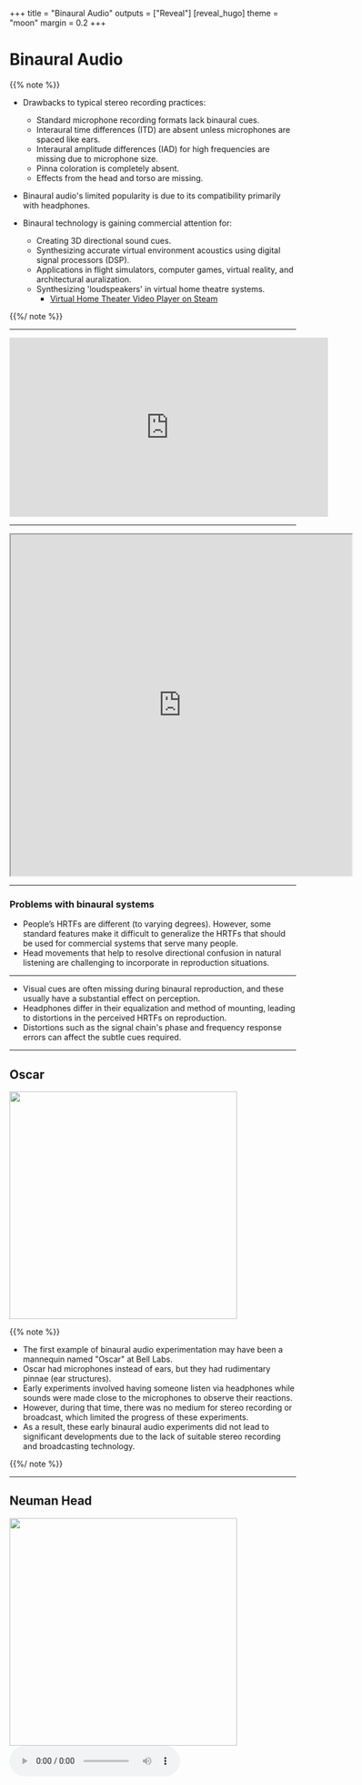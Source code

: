 +++
title = "Binaural Audio"
outputs = ["Reveal"]
[reveal_hugo]
theme = "moon"
margin = 0.2
+++

# Binaural Audio

{{% note %}}
- Drawbacks to typical stereo recording practices:
  - Standard microphone recording formats lack binaural cues.
  - Interaural time differences (ITD) are absent unless microphones are spaced like ears.
  - Interaural amplitude differences (IAD) for high frequencies are missing due to microphone size.
  - Pinna coloration is completely absent.
  - Effects from the head and torso are missing.

- Binaural audio's limited popularity is due to its compatibility primarily with headphones.

- Binaural technology is gaining commercial attention for:
  - Creating 3D directional sound cues.
  - Synthesizing accurate virtual environment acoustics using digital signal processors (DSP).
  - Applications in flight simulators, computer games, virtual reality, and architectural auralization.
  - Synthesizing 'loudspeakers' in virtual home theatre systems.
    - [Virtual Home Theater Video Player on Steam](https://store.steampowered.com/app/989060/Virtual_Home_Theater_Video_Player/)
  
{{%/ note %}}

---

<iframe width="560" height="315" src="https://www.youtube.com/embed/Yd5i7TlpzCk" title="YouTube video player" frameborder="0" allow="accelerometer; autoplay; clipboard-write; encrypted-media; gyroscope; picture-in-picture" allowfullscreen></iframe>

---

<iframe src="https://apps.voxmedia.com/graphics/theverge-binaural-recording/?initialWidth=1023&childId=binaural-recording__graphic"  width="600" height="600"></iframe>

---

### Problems with binaural systems

- People’s HRTFs are different (to varying degrees). However, some standard features make it difficult to generalize the HRTFs that should be used for commercial systems that serve many people.
- Head movements that help to resolve directional confusion in natural listening are challenging to incorporate in reproduction situations.

---

- Visual cues are often missing during binaural reproduction, and these usually have a substantial effect on perception.
- Headphones differ in their equalization and method of mounting, leading to distortions in the perceived HRTFs on reproduction.
- Distortions such as the signal chain's phase and frequency response errors can affect the subtle cues required.

---

## Oscar

<img src="Oscar.png" width="400">

{{% note %}}
- The first example of binaural audio experimentation may have been a mannequin named "Oscar" at Bell Labs.
- Oscar had microphones instead of ears, but they had rudimentary pinnae (ear structures).
- Early experiments involved having someone listen via headphones while sounds were made close to the microphones to observe their reactions.
- However, during that time, there was no medium for stereo recording or broadcast, which limited the progress of these experiments.
- As a result, these early binaural audio experiments did not lead to significant developments due to the lack of suitable stereo recording and broadcasting technology.

{{%/ note %}}

---

## Neuman Head

<img src="KK1.jpg" width="400">
<br>
<audio src="Kunstkopf.wav" controls>

{{% note %}}
- In the 1960s, the Neumann microphone company in Germany conducted experiments with a kunstkopf device, which translates to "artificial head" or a "dummy head."
- This artificial head was designed to model the pinnae (external ear structures) with a high degree of accuracy.
- Microphones were strategically placed at the location of the eardrums inside the ear canals of the artificial head.
- Listening to recordings made with this artificial head required headphones, not speakers, to eliminate the influence of the listener's pinnae, ensuring a more accurate representation of sound.
- This approach aimed to capture and reproduce audio that closely mimicked human auditory perception, leading to the development of binaural recording techniques.

{{%/ note %}}

---

## Above the head

Left to right trajectory around an artificial head, then front centre to above the head. Source: Cook 26

<audio src="Cook-Elevation.wav" controls>

{{% note %}}
- Neumann researchers conducted experiments involving the addition of a torso to their binaural recording setup.
- Including a torso contributed some subtle nuances to the realism of the recordings, enhancing the accuracy of sound reproduction.
- However, attempts to add hair to the artificial head were unsuccessful and predictable failures, as they did not improve the recording quality.
- One of the primary challenges in binaural recording was achieving a well-defined frontal sound image that required precise pinna colorations to be captured accurately.
- When a trajectory path was suggested in a recording, listeners often perceive the sound as passing in front of them, possibly with a slight elevation in the middle of the trajectory.
- Maintaining a consistent audio image when sounds traveled over the listener's head was also challenging, with variations in perception from left to right (usually quite good) and from the center to above the head (a bit more problematic).
{{%/ note %}}

---

## Duda recordings

![](Kemar.jpg)
![](KEMAR.Back.gif)

{{% note %}}
Some of the best binaural recordings are those made by Richard Duda at San Jose State University in California, in his lab equipped with a Kemar artificial head. The Kemar includes a modelled torso and accurate pinnae.

{{%/ note %}}

---

- Moving from a reverberant room to an anechoic chamber
  - <audio src="Duda14-Anechoic.wav" controls>
- Binaural cues in the frontal plane (left, above, right, below)
  - <audio src="Duda47-Vertical plane.wav" controls>

---

- Music in 3 examples: Left track mono; Right track mono; binaural
  Check out the clarinet over your right shoulder!
  - <audio src="Duda4-LRBin.wav" controls>
- Passing jet in 3 examples: Normal stereo; Low-bandwidth binaural; High-bandwidth binaural; Which gives the best impression of the jet being overhead? Source: Duda
  - <audio src="Duda6-Jet.wav" controls>

---

## With HRTF

- The original chainsaw, heard first, was recorded in a stationary position, then using HRTF processing it appears to fly around you (try not to duck!)
  (Source: Pierce 39 & 40)
  - <audio src="Kendall-ChainSaw.wav" controls>
- The footsteps are recorded moving in place, and then processed as if they were first in a dry, then a reverberant stairwell. Do the steps go up or down? Does your contextual knowledge of stairwells help the vertical localization?
  - <audio src="Kendall-Footsteps.wav" controls>

---

- Fireworks display in Vancouver. Source: WSP VFile 2, take 11
  - <audio src="Fireworks.wav" controls>
- The Virtual Haircut
  - <audio src="Virtual Haircut.wav" controls>

{{% note %}}
- Binaural microphones in modern times are often designed to be worn in the recordist's ears, offering a less intrusive and more portable recording solution.
- However, this design introduces challenges related to head movement on the part of the recordist and how it will be perceived by a listener whose head is assumed to be stationary.
- There can be variations in how listeners perceive the sound image's location outside the head due to the tradition of headphone listening, which tends to produce an in-head localization effect.

- Two examples illustrate binaural recording applications:
  1. A fireworks recording made using an artificial head demonstrates the use of binaural technology in capturing real-world events.
  2. "Virtual Haircut" is a well-known and highly entertaining binaural audio drama showcasing immersive and spatial qualities of binaural audio recording techniques.
{{%/ note %}}

---

## Binaural Albums

- [The Best Albums Recorded in Binaural Audio - Hooke Audio](https://hookeaudio.com/blog/music/best-binaural-albums/)
- [(484) PigPen Theatre Co. "Shailene" : Hooke Live Sessions - Mobile Binaural 3D Audio - YouTube](https://www.youtube.com/watch?v=0PjI5zdunO4&list=PLYp6w6tSgroG5F4GWK6nEIimmZbl0CTai)
- [AWESOME BINAURAL ALBUMS! | Headphone Reviews and Discussion - Head-Fi.org](https://www.head-fi.org/threads/awesome-binaural-albums.511850/)
- [10 Binaural Albums That Will Blow Your Mind – Meteorite Sound](https://meteoritesound.com/10-binaural-albums-that-will-blow-your-mind/)